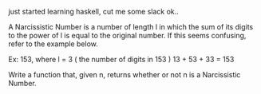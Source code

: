 just started learning haskell, cut me some slack ok..

A Narcissistic Number is a number of length l in which the sum of its digits to the power of l is equal to the original number. If this seems confusing, refer to the example below.

Ex: 153, where l = 3 ( the number of digits in 153 )
13 + 53 + 33 = 153

Write a function that, given n, returns whether or not n is a Narcissistic Number.
